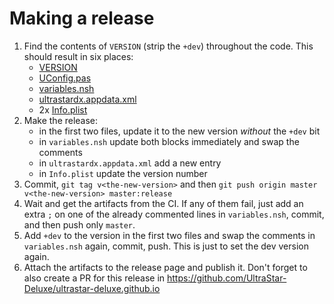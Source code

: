 # Making a release
1. Find the contents of `VERSION` (strip the `+dev`) throughout the code.
    This should result in six places:
    * [VERSION](VERSION)
    * [UConfig.pas](src/base/UConfig.pas)
    * [variables.nsh](installer/settings/variables.nsh)
    * [ultrastardx.appdata.xml](dists/ultrastardx.appdata.xml)
    * 2x [Info.plist](src/macosx/Info.plist)
2. Make the release:
    * in the first two files, update it to the new version _without_ the `+dev` bit
    * in `variables.nsh` update both blocks immediately and swap the comments
    * in `ultrastardx.appdata.xml` add a new entry
    * in `Info.plist` update the version number
3. Commit, `git tag v<the-new-version>` and then `git push origin master v<the-new-version> master:release`
4. Wait and get the artifacts from the CI.
    If any of them fail, just add an extra `;` on one of the already commented lines in `variables.nsh`, commit, and then push only `master`.
5. Add `+dev` to the version in the first two files and swap the comments in `variables.nsh` again, commit, push.
    This is just to set the dev version again.
6. Attach the artifacts to the release page and publish it.
    Don't forget to also create a PR for this release in
    https://github.com/UltraStar-Deluxe/ultrastar-deluxe.github.io

